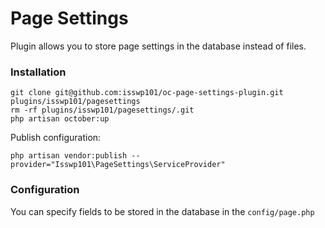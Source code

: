 # Page Settings

Plugin allows you to store page settings in the database instead of files.

### Installation

```
git clone git@github.com:isswp101/oc-page-settings-plugin.git plugins/isswp101/pagesettings
rm -rf plugins/isswp101/pagesettings/.git
php artisan october:up
```

Publish configuration:

```
php artisan vendor:publish --provider="Isswp101\PageSettings\ServiceProvider"
```

### Configuration

You can specify fields to be stored in the database in the `config/page.php`